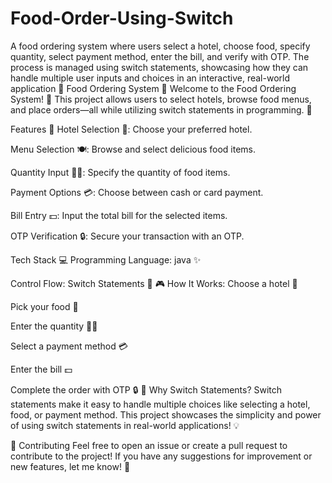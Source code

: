 # Food-Order-Using-Switch
A food ordering system where users select a hotel, choose food, specify quantity, select payment method, enter the bill, and verify with OTP. The process is managed using switch statements, showcasing how they can handle multiple user inputs and choices in an interactive, real-world application
🍔 Food Ordering System 🍕
Welcome to the Food Ordering System! 🎉 This project allows users to select hotels, browse food menus, and place orders—all while utilizing switch statements in programming. 🚀

Features 🌟
Hotel Selection 🏨: Choose your preferred hotel.

Menu Selection 🍽️: Browse and select delicious food items.

Quantity Input 🧑‍🍳: Specify the quantity of food items.

Payment Options 💳: Choose between cash or card payment.

Bill Entry 💵: Input the total bill for the selected items.

OTP Verification 🔒: Secure your transaction with an OTP.

Tech Stack 💻
Programming Language: java ✨

Control Flow: Switch Statements 🔄
🎮 How It Works:
Choose a hotel 🏨

Pick your food 🍕

Enter the quantity 🧑‍🍳

Select a payment method 💳

Enter the bill 💵

Complete the order with OTP 🔒
🤖 Why Switch Statements?
Switch statements make it easy to handle multiple choices like selecting a hotel, food, or payment method. This project showcases the simplicity and power of using switch statements in real-world applications! 💡

💌 Contributing
Feel free to open an issue or create a pull request to contribute to the project! If you have any suggestions for improvement or new features, let me know! 🤝
